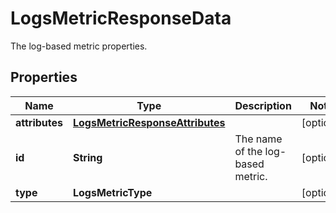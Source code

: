 

# LogsMetricResponseData

The log-based metric properties.

## Properties

Name | Type | Description | Notes
------------ | ------------- | ------------- | -------------
**attributes** | [**LogsMetricResponseAttributes**](LogsMetricResponseAttributes.md) |  |  [optional]
**id** | **String** | The name of the log-based metric. |  [optional]
**type** | **LogsMetricType** |  |  [optional]



